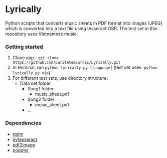 # Lyrically

Python scripts that converts music sheets in PDF format into images (JPEG) which is converted into a text file using tesseract OSR. The test set in this repository uses Vietnamese music.

### Getting started
1. Clone app - `git clone https://github.com/puritatemcordis/Lyrically.git`
2. In terminal, run `python lyrically.py [language]` (test set uses: `python lyrically.py vie`)
3. For different test sets, use directory structure:
   * Data set folder
      * Song1 folder
        * music_sheet.pdf
      * Song2 folder
        * music_sheet.pdf
      * ...

### Dependencies
* [tqdm](https://github.com/tqdm/tqdm)
* [pytesseract](https://pypi.org/project/pytesseract/)
* [pdf2image](https://pypi.org/project/pdf2image/)
* [poppler](https://pypi.org/project/python-poppler-qt5/)
